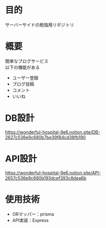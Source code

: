 # 目的
サーバーサイドの勉強用リポジトリ

# 概要
簡単なブログサービス  
以下の機能がある

- ユーザー登録
- ブログ投稿
- コメント
- いいね

# DB設計
https://wonderful-hospital-9e6.notion.site/DB-2627c536e9c680b7be39f84cd38fb190

# API設計
https://wonderful-hospital-9e6.notion.site/API-2657c536e9c680b193dcef393c8dea6b

# 使用技術
- ORマッパー：prisma
- API実装：Express
